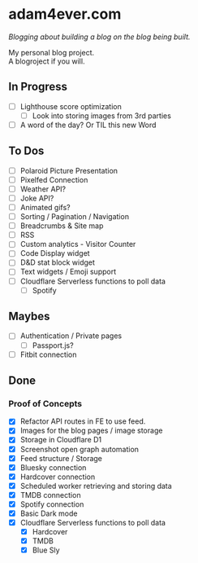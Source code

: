 # adam4ever.com

_Blogging about building a blog on the blog being built._

My personal blog project.  
A blogroject if you will.

## In Progress

- [ ] Lighthouse score optimization
  - [ ] Look into storing images from 3rd parties
- [ ] A word of the day? Or TIL this new Word

## To Dos

- [ ] Polaroid Picture Presentation
- [ ] Pixelfed Connection
- [ ] Weather API?
- [ ] Joke API?
- [ ] Animated gifs?
- [ ] Sorting / Pagination / Navigation
- [ ] Breadcrumbs & Site map
- [ ] RSS
- [ ] Custom analytics - Visitor Counter
- [ ] Code Display widget
- [ ] D&D stat block widget
- [ ] Text widgets / Emoji support
- [ ] Cloudflare Serverless functions to poll data
  - [ ] Spotify

## Maybes

- [ ] Authentication / Private pages
  - [ ] Passport.js?
- [ ] Fitbit connection

## Done

### Proof of Concepts

- [x] Refactor API routes in FE to use feed.
- [x] Images for the blog pages / image storage
- [x] Storage in Cloudflare D1
- [x] Screenshot open graph automation
- [x] Feed structure / Storage
- [x] Bluesky connection
- [x] Hardcover connection
- [x] Scheduled worker retrieving and storing data
- [x] TMDB connection
- [x] Spotify connection
- [x] Basic Dark mode
- [x] Cloudflare Serverless functions to poll data
  - [x] Hardcover
  - [x] TMDB
  - [x] Blue Sly
